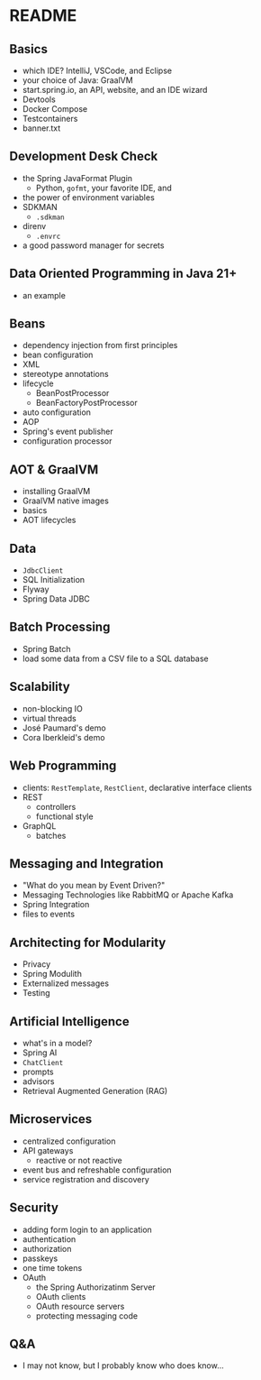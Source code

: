 # README 

## Basics
* which IDE? IntelliJ, VSCode, and Eclipse
* your choice of Java: GraalVM
* start.spring.io, an API, website, and an IDE wizard 
* Devtools
* Docker Compose 
* Testcontainers
* banner.txt

## Development Desk Check
* the Spring JavaFormat Plugin 
	* Python, `gofmt`, your favorite IDE, and 
* the power of environment variables
* SDKMAN
	* `.sdkman`
* direnv 
	*  `.envrc`
* a good password manager for secrets 


## Data Oriented Programming in Java 21+ 
* an example

## Beans
* dependency injection from first principles
* bean configuration
* XML
* stereotype annotations
* lifecycle 
	* BeanPostProcessor
	* BeanFactoryPostProcessor
* auto configuration 
* AOP
* Spring's event publisher
* configuration processor


## AOT & GraalVM
* installing GraalVM 
* GraalVM native images 
* basics
* AOT lifecycles

## Data 
* `JdbcClient`
* SQL Initialization
* Flyway
* Spring Data JDBC


## Batch Processing 
* Spring Batch
* load some data from a CSV file to a SQL database

## Scalability 
* non-blocking IO
* virtual threads
* José Paumard's demo
* Cora Iberkleid's demo 



## Web Programming
* clients: `RestTemplate`, `RestClient`, declarative interface clients
* REST
	* controllers
	* functional style
* GraphQL 
	* batches


## Messaging and Integration
* "What do you mean by Event Driven?"
* Messaging Technologies like RabbitMQ or Apache Kafka
* Spring Integration
* files to events

## Architecting for Modularity
* Privacy
* Spring Modulith 
* Externalized messages
* Testing 

## Artificial Intelligence
* what's in a model?
* Spring AI
* `ChatClient`
* prompts
* advisors
* Retrieval Augmented Generation (RAG)

## Microservices
* centralized configuration 
* API gateways 
	* reactive or not reactive
* event bus and refreshable configuration
* service registration and discovery

<!-- 
 we are here...
-->
## Security 
* adding form login to an application
* authentication 
* authorization
* passkeys
* one time tokens
* OAuth 
	* the Spring Authorizatinm Server
	* OAuth clients
	* OAuth resource servers
	* protecting messaging code



## Q&A 
* I may not know, but I probably know who does know...





